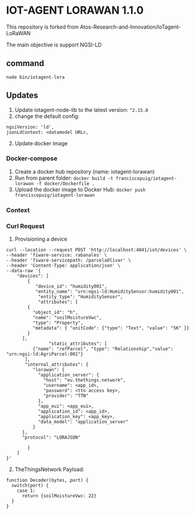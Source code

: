 # IOT-AGENT LORAWAN 1.1.0

This repository is forked from Atos-Research-and-Innovation/IoTagent-LoRaWAN

The main objective is support NGSI-LD

## command

`node bin/iotagent-lora`

## Updates

1. Update iotagent-node-lib to the latest version: `^2.15.0`
2. change the default config:

```
ngsiVersion: 'ld',
jsonLdContext: <datamodel URL>,
```

2. Update docker image

### Docker-compose

1. Create a docker hub repository (name: iotagent-lorawan)
2. Run from parent folder: `docker build -t franciscopuig/iotagent-lorawan -f docker/Dockerfile .`
3. Upload the docker image to Docker Hub: `docker push franciscopuig/iotagent-lorawan`

### Context

### Curl Request

1. Provisioning a device

```
curl --location --request POST 'http://localhost:4041/iot/devices' \
--header 'fiware-service: rabanales' \
--header 'fiware-servicepath: /parcelaOlivar' \
--header 'Content-Type: application/json' \
--data-raw '{
    "devices": [
        {
           "device_id": "humidity001",
           "entity_name": "urn:ngsi-ld:HumiditySensor:humidity001",
            "entity_type": "HumiditySensor",
            "attributes": [
        {
          "object_id": "h",
          "name": "soilMoistureVwc",
          "type": "Property",
          "metadata": { "unitCode": {"type": "Text", "value": "5K" }}
        }
      ],
                "static_attributes": [
          {"name": "refParcel", "type": "Relationship","value": "urn:ngsi-ld:AgriParcel:001"}
       ],
       "internal_attributes": {
          "lorawan": {
            "application_server": {
              "host": "eu.thethings.network",
              "username": <app_id>,
              "password": <ttn access key>,
              "provider": "TTN"
            },
            "app_eui": <app_eui>,
            "application_id": <app_id>,
            "application_key": <app_key>,
            "data_model": "application_server"
          }
      },
      "protocol": "LORAJSON"

        }
    ]
}'
```

2. TheThingsNetwork Payload:

```
function Decoder(bytes, port) {
  switch(port) {
    case 1:
      return {soilMoistureVwc: 22}
  }
}
```
